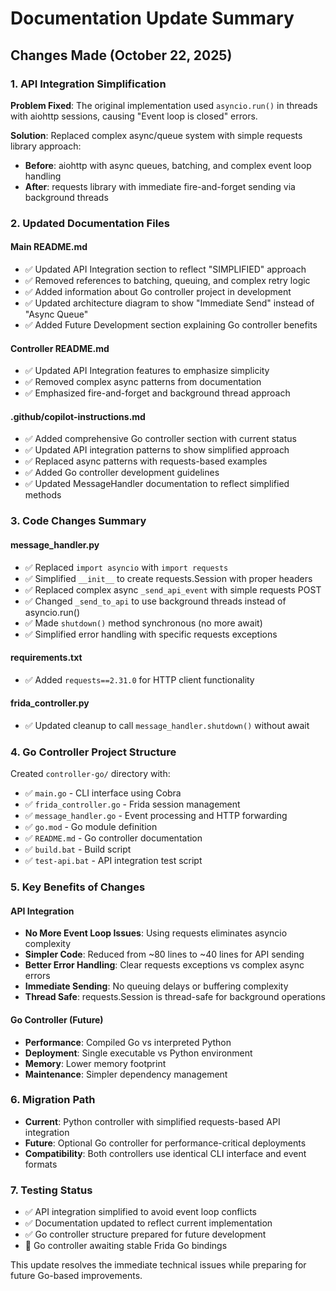 # Documentation Update Summary

## Changes Made (October 22, 2025)

### 1. API Integration Simplification
**Problem Fixed**: The original implementation used `asyncio.run()` in threads with aiohttp sessions, causing "Event loop is closed" errors.

**Solution**: Replaced complex async/queue system with simple requests library approach:
- **Before**: aiohttp with async queues, batching, and complex event loop handling
- **After**: requests library with immediate fire-and-forget sending via background threads

### 2. Updated Documentation Files

#### Main README.md
- ✅ Updated API Integration section to reflect "SIMPLIFIED" approach
- ✅ Removed references to batching, queuing, and complex retry logic
- ✅ Added information about Go controller project in development
- ✅ Updated architecture diagram to show "Immediate Send" instead of "Async Queue"
- ✅ Added Future Development section explaining Go controller benefits

#### Controller README.md
- ✅ Updated API Integration features to emphasize simplicity
- ✅ Removed complex async patterns from documentation
- ✅ Emphasized fire-and-forget and background thread approach

#### .github/copilot-instructions.md
- ✅ Added comprehensive Go controller section with current status
- ✅ Updated API integration patterns to show simplified approach
- ✅ Replaced async patterns with requests-based examples
- ✅ Added Go controller development guidelines
- ✅ Updated MessageHandler documentation to reflect simplified methods

### 3. Code Changes Summary

#### message_handler.py
- ✅ Replaced `import asyncio` with `import requests`
- ✅ Simplified `__init__` to create requests.Session with proper headers
- ✅ Replaced complex async `_send_api_event` with simple requests POST
- ✅ Changed `_send_to_api` to use background threads instead of asyncio.run()
- ✅ Made `shutdown()` method synchronous (no more await)
- ✅ Simplified error handling with specific requests exceptions

#### requirements.txt
- ✅ Added `requests==2.31.0` for HTTP client functionality

#### frida_controller.py
- ✅ Updated cleanup to call `message_handler.shutdown()` without await

### 4. Go Controller Project Structure
Created `controller-go/` directory with:
- ✅ `main.go` - CLI interface using Cobra
- ✅ `frida_controller.go` - Frida session management
- ✅ `message_handler.go` - Event processing and HTTP forwarding
- ✅ `go.mod` - Go module definition
- ✅ `README.md` - Go controller documentation
- ✅ `build.bat` - Build script
- ✅ `test-api.bat` - API integration test script

### 5. Key Benefits of Changes

#### API Integration
- **No More Event Loop Issues**: Using requests eliminates asyncio complexity
- **Simpler Code**: Reduced from ~80 lines to ~40 lines for API sending
- **Better Error Handling**: Clear requests exceptions vs complex async errors
- **Immediate Sending**: No queuing delays or buffering complexity
- **Thread Safe**: requests.Session is thread-safe for background operations

#### Go Controller (Future)
- **Performance**: Compiled Go vs interpreted Python
- **Deployment**: Single executable vs Python environment
- **Memory**: Lower memory footprint
- **Maintenance**: Simpler dependency management

### 6. Migration Path
- **Current**: Python controller with simplified requests-based API integration
- **Future**: Optional Go controller for performance-critical deployments
- **Compatibility**: Both controllers use identical CLI interface and event formats

### 7. Testing Status
- ✅ API integration simplified to avoid event loop conflicts
- ✅ Documentation updated to reflect current implementation
- ✅ Go controller structure prepared for future development
- 🚧 Go controller awaiting stable Frida Go bindings

This update resolves the immediate technical issues while preparing for future Go-based improvements.